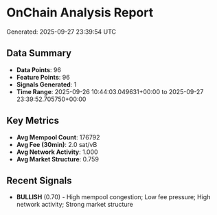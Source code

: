 # OnChain Analysis Report
Generated: 2025-09-27 23:39:54 UTC

## Data Summary
- **Data Points**: 96
- **Feature Points**: 96
- **Signals Generated**: 1
- **Time Range**: 2025-09-26 10:44:03.049631+00:00 to 2025-09-27 23:39:52.705750+00:00

## Key Metrics
- **Avg Mempool Count**: 176792
- **Avg Fee (30min)**: 2.0 sat/vB
- **Avg Network Activity**: 1.000
- **Avg Market Structure**: 0.759

## Recent Signals
- **BULLISH** (0.70) - High mempool congestion; Low fee pressure; High network activity; Strong market structure
